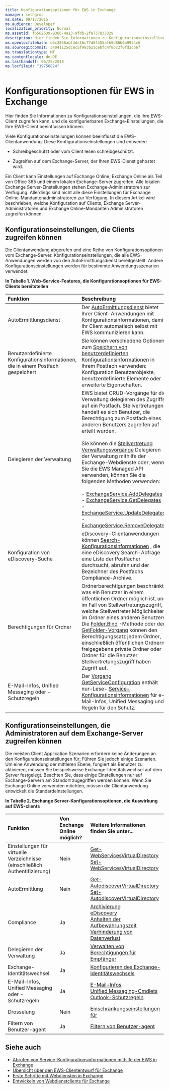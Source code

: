 ```yaml
---
title: Konfigurationsoptionen für EWS in Exchange
manager: sethgros
ms.date: 09/17/2015
ms.audience: Developer
localization_priority: Normal
ms.assetid: f6562639-9366-4a13-9fdb-2fa737833329
description: Hier finden Sie Informationen zu Konfigurationseinstellungen, die Ihre EWS-Client zugreifen kann, und die konfigurierbaren Exchange-Einstellungen, die Ihre EWS-Client beeinflussen können.
ms.openlocfilehash: d6c2866abf3dc16c77d84355afb9d86b0a9934c6
ms.sourcegitcommit: 34041125dc8c5f993b21cebfc4f8b72f0fd2cb6f
ms.translationtype: MT
ms.contentlocale: de-DE
ms.lasthandoff: 06/25/2018
ms.locfileid: "19756824"
---
```

# <a name="configuration-options-for-ews-in-exchange"></a>Konfigurationsoptionen für EWS in Exchange

Hier finden Sie Informationen zu Konfigurationseinstellungen, die Ihre EWS-Client zugreifen kann, und die konfigurierbaren Exchange-Einstellungen, die Ihre EWS-Client beeinflussen können. 
  
Viele Konfigurationseinstellungen können beeinflusst die EWS-Clientanwendung. Diese Konfigurationseinstellungen sind entweder: 
  
- Schreibgeschützt oder vom Client lesen schreibgeschützt.
    
- Zugreifen auf dem Exchange-Server, der Ihren EWS-Dienst gehostet wird.
    
Ein Client kann Einstellungen auf Exchange Online, Exchange Online als Teil von Office 365 und einem lokalen Exchange-Server zugreifen. Alle lokalen Exchange Server-Einstellungen stehen Exchange-Administratoren zur Verfügung. Allerdings sind nicht alle diese Einstellungen für Exchange Online-Mandantenadministratoren zur Verfügung. In diesem Artikel wird beschrieben, welche Konfiguration auf Clients, Exchange Server-Administratoren und Exchange Online-Mandanten Administratoren zugreifen können.
  
## <a name="configuration-settings-that-clients-can-access"></a>Konfigurationseinstellungen, die Clients zugreifen können

Die Clientanwendung abgerufen und eine Reihe von Konfigurationsoptionen vom Exchange-Server. Konfigurationseinstellungen, die alle EWS-Anwendungen werden von den AutoErmittlungsdienst bereitgestellt. Andere Konfigurationseinstellungen werden für bestimmte Anwendungsszenarien verwendet. 
  
**In Tabelle 1. Web-Service-Features, die Konfigurationsoptionen für EWS-Clients bereitstellen**

|**Funktion**|**Beschreibung**|
|:-----|:-----|
|AutoErmittlungsdienst  <br/> |Der [AutoErmittlungsdienst](autodiscover-for-exchange.md) bietet Ihrer Client-Anwendungen mit Konfigurationsinformationen, damit Ihr Client automatisch selbst mit EWS kommunizieren kann.  <br/> |
|Benutzerdefinierte Konfigurationsinformationen, die in einem Postfach gespeichert  <br/> |Sie können verschiedene Optionen zum [Speichern von benutzerdefinierten Konfigurationsinformationen](persistent-application-settings-in-ews-in-exchange.md) in Ihrem Postfach verwenden: Konfiguration Benutzerobjekte, benutzerdefinierte Elemente oder erweiterte Eigenschaften.  <br/> |
|Delegieren der Verwaltung  <br/> | EWS bietet CRUD-Vorgänge für die Verwaltung delegieren des Zugriffs auf ein Postfach. Stellvertretungen handelt es sich Benutzer, die Berechtigung zum Postfach eines anderen Benutzers zugreifen auf erteilt wurden.<br/><br/>  Sie können die [Stellvertretung Verwaltungsvorgänge](http://msdn.microsoft.com/en-us/library/bb409286%28v=exchg.150%29.aspx#bk_delegate_management) Delegieren der Verwaltung mithilfe der Exchange-Webdienste oder, wenn Sie die EWS Managed API verwenden, können Sie die folgenden Methoden verwenden:<br/><br/>- [ExchangeService.AddDelegates](http://msdn.microsoft.com/en-us/library/microsoft.exchange.webservices.data.exchangeservice.adddelegates%28v=exchg.80%29.aspx) <br/>- [ExchangeService.GetDelegates](http://msdn.microsoft.com/en-us/library/microsoft.exchange.webservices.data.exchangeservice.getdelegates%28v=exchg.80%29.aspx) <br/>- [ExchangeService.UpdateDelegates](http://msdn.microsoft.com/en-us/library/microsoft.exchange.webservices.data.exchangeservice.updatedelegates%28v=exchg.80%29.aspx) <br/>- [ExchangeService.RemoveDelegates](http://msdn.microsoft.com/en-us/library/microsoft.exchange.webservices.data.exchangeservice.removedelegates%28v=exchg.80%29.aspx) <br/> |
|Konfiguration von eDiscovery-Suche  <br/> |eDiscovery-Clientanwendungen können [Search-Konfigurationsinformationen](http://msdn.microsoft.com/library/8a54a6dc-110c-4972-a8bc-5ddb43c4b857%28Office.15%29.aspx) , die eine eDiscovery Search-Abfrage eine Liste der Postfächer durchsucht, abrufen und der Bezeichner des Postfachs Compliance-Archive.  <br/> |
|Berechtigungen für Ordner  <br/> |Ordnerberechtigungen beschränkt, was ein Benutzer in einem öffentlichen Ordner möglich ist, und im Fall von Stellvertretungszugriff, welche Stellvertreter Möglichkeiten im Ordner eines anderen Benutzers. Die [Folder.Bind](http://msdn.microsoft.com/en-us/library/microsoft.exchange.webservices.data.folder.bind%28v=exchg.80%29.aspx) -Methode oder der [GetFolder-Vorgang](http://msdn.microsoft.com/library/355bcf93-dc71-4493-b177-622afac5fdb9%28Office.15%29.aspx) können den Berechtigungssatz jedem Ordner, einschließlich öffentlichen Ordnern, freigegebene private Ordner oder Ordner für die Benutzer Stellvertretungszugriff haben Zugriff auf.  <br/> |
|E-Mail-Infos, Unified Messaging oder -Schutzregeln  <br/> |Der [Vorgang GetServiceConfiguration](http://msdn.microsoft.com/library/070cbfe5-325a-4955-8e4a-8230ea0459a7%28Office.15%29.aspx) enthält nur-Lese- [Service-Konfigurationsinformationen](how-to-get-service-configuration-information-by-using-ews-in-exchange.md) für e-Mail-Infos, Unified Messaging und Regeln für den Schutz.  <br/> |
   
## <a name="configuration-settings-that-administrators-can-access-on-the-exchange-server"></a>Konfigurationseinstellungen, die Administratoren auf dem Exchange-Server zugreifen können

Die meisten Client Application Szenarien erfordern keine Änderungen an den Konfigurationseinstellungen für; Führen Sie jedoch einige Szenarien. Um eine Anwendung der mittleren Ebene, fungiert als Benutzer zu aktivieren, müssen Sie beispielsweise Exchange-Identitätswechsel auf dem Server festgelegt. Beachten Sie, dass einige Einstellungen nur auf Exchange-Servern am Standort zugegriffen werden können. Wenn Sie Exchange Online verwenden möchten, müssen die Clientanwendung entwickelt die Standardeinstellungen.
  
**In Tabelle 2. Exchange Server-Konfigurationsoptionen, die Auswirkung auf EWS-clients**

|**Funktion**|**Von Exchange Online möglich?**|**Weitere Informationen finden Sie unter...**|
|:-----|:-----|:-----|
|Einstellungen für virtuelle Verzeichnisse (einschließlich Authentifizierung)  <br/> |Nein  <br/> |[Get-WebServicesVirtualDirectory](http://technet.microsoft.com/en-us/library/aa998810%28v=exchg.150%29.aspx) <br/> [Set-WebServicesVirtualDirectory](http://technet.microsoft.com/en-us/library/aa997233%28v=exchg.150%29.aspx) <br/> |
|AutoErmittlung  <br/> |Nein  <br/> |[Get-AutodiscoverVirtualDirectory](http://technet.microsoft.com/en-us/library/aa996819%28v=exchg.150%29.aspx) <br/> [Set-AutodiscoverVirtualDirectory](http://technet.microsoft.com/en-us/library/aa998601%28v=exchg.150%29.aspx) <br/> |
|Compliance  <br/> |Ja  <br/> |[Archivierung](http://technet.microsoft.com/en-us/library/dd979800%28v=exchg.150%29.aspx) <br/> [eDiscovery](http://technet.microsoft.com/en-us/library/dd298021%28v=exchg.150%29.aspx) <br/> [Anhalten der Aufbewahrungszeit](http://technet.microsoft.com/en-us/library/dd335168%28v=exchg.150%29.aspx) <br/> [Verhinderung von Datenverlust](http://technet.microsoft.com/en-us/library/jj150527%28v=exchg.150%29.aspx) <br/> |
|Delegieren der Verwaltung  <br/> |Ja  <br/> |[Verwalten von Berechtigungen für Empfänger](http://technet.microsoft.com/en-us/library/jj919240%28v=exchg.150%29.aspx) <br/> |
|Exchange-Identitätswechsel  <br/> |Ja  <br/> |[Konfigurieren des Exchange-Identitätswechsels](http://msdn.microsoft.com/en-us/library/bb204095%28EXCHG.140%29.aspx) <br/> |
|E-Mail-Infos, Unified Messaging oder -Schutzregeln  <br/> |Ja  <br/> |[E-Mail-Infos](http://technet.microsoft.com/en-us/library/jj649091%28v=exchg.150%29.aspx) <br/> [Unified Messaging-Cmdlets](http://technet.microsoft.com/en-us/library/aa997665%28v=exchg.150%29.aspx) <br/> [Outlook-Schutzregeln](http://technet.microsoft.com/en-us/library/dd638178%28v=exchg.150%29.aspx) <br/> |
|Drosselung  <br/> |Nein  <br/> |[Einschränkungseinstellungen für](ews-throttling-in-exchange.md) <br/> |
|Filtern von Benutzer-agent  <br/> |Ja  <br/> |[Filtern von Benutzer-agent](how-to-control-access-to-ews-in-exchange.md) <br/> |
   
## <a name="see-also"></a>Siehe auch

- [Abrufen von Service-Konfigurationsinformationen mithilfe der EWS in Exchange](how-to-get-service-configuration-information-by-using-ews-in-exchange.md)
- [Übersicht über den EWS-Cliententwurf für Exchange](ews-client-design-overview-for-exchange.md)   
- [Erste Schritte mit Webdiensten in Exchange](start-using-web-services-in-exchange.md)   
- [Entwickeln von Webdienstclients für Exchange](develop-web-service-clients-for-exchange.md)
    

